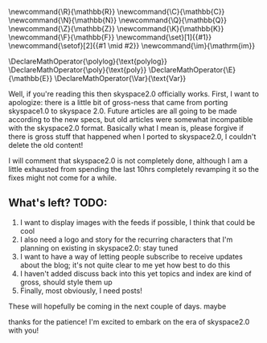 \newcommand{\R}{\mathbb{R}}
\newcommand{\C}{\mathbb{C}}
\newcommand{\N}{\mathbb{N}}
\newcommand{\Q}{\mathbb{Q}}
\newcommand{\Z}{\mathbb{Z}}
\newcommand{\K}{\mathbb{K}}
\newcommand{\F}{\mathbb{F}}
\newcommand{\set}[1]{\{#1\}}
\newcommand{\setof}[2]{\{#1 \mid #2\}}
\newcommand{\im}{\mathrm{im}}

\DeclareMathOperator{\polylog}{\text{polylog}}
\DeclareMathOperator{\poly}{\text{poly}}
\DeclareMathOperator{\E}{\mathbb{E}}
\DeclareMathOperator{\Var}{\text{Var}}


Well, if you're reading this then skyspace2.0 officially works.
First, I want to apologize: there is a little bit of gross-ness
that came from porting skyspace1.0 to skyspace 2.0. Future
articles are all going to be made according to the new specs, 
but old articles were somewhat incompatible with the skyspace2.0
format.
Basically what I mean is, please forgive if there is gross stuff
that happened when I ported to skyspace2.0, I couldn't delete the
old content!

I will comment that skyspace2.0 is not completely done, although
I am a little exhausted from spending the last 10hrs completely
revamping it so the fixes might not come for a while.

## What's left? TODO:
1. I want to display images with the feeds if possible, I think that could be cool
2. I also need a logo and story for the recurring characters that
  I'm planning on existing in skyspace2.0: stay tuned
3. I want to have a way of letting people subscribe to receive
  updates about the blog; it's not quite clear to me yet how best
  to do this
4. I haven't added discuss back into this yet
topics and index are kind of gross, should style them up
5. Finally, most obviously, I need posts!

These will hopefully be coming in the next couple of days. maybe

thanks for the patience!
I'm excited to embark on the era of skyspace2.0 with you!

